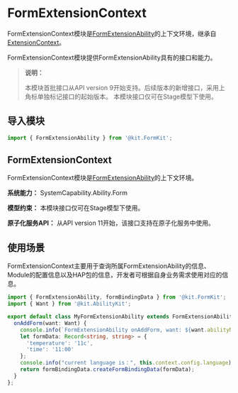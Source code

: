 # FormExtensionContext

FormExtensionContext模块是[FormExtensionAbility](js-apis-app-form-formExtensionAbility.md)的上下文环境，继承自[ExtensionContext](../apis-ability-kit/js-apis-inner-application-extensionContext.md)。

FormExtensionContext模块提供FormExtensionAbility具有的接口和能力。

> **说明：**
>
> 本模块首批接口从API version 9开始支持。后续版本的新增接口，采用上角标单独标记接口的起始版本。
> 本模块接口仅可在Stage模型下使用。

## 导入模块

```ts
import { FormExtensionAbility } from '@kit.FormKit';
```

## FormExtensionContext

FormExtensionContext模块是[FormExtensionAbility](js-apis-app-form-formExtensionAbility.md)的上下文环境。

**系统能力：** SystemCapability.Ability.Form

**模型约束：** 本模块接口仅可在Stage模型下使用。

**原子化服务API：** 从API version 11开始，该接口支持在原子化服务中使用。

## 使用场景
FormExtensionContext主要用于查询所属FormExtensionAbility的信息、Module的配置信息以及HAP包的信息，开发者可根据自身业务需求使用对应的信息。
```ts
import { FormExtensionAbility, formBindingData } from '@kit.FormKit';
import { Want } from '@kit.AbilityKit';

export default class MyFormExtensionAbility extends FormExtensionAbility {
  onAddForm(want: Want) {
    console.info(`FormExtensionAbility onAddForm, want: ${want.abilityName}`);
    let formData: Record<string, string> = {
      'temperature': '11c',
      'time': '11:00'
    };
    console.info("current language is：", this.context.config.language);
    return formBindingData.createFormBindingData(formData);
  }
};
```
